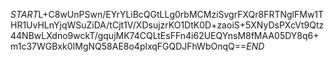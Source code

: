 $START$L+C8wUnPSwn/EYrYLiBcQGtLLg0rbMCMziSvgrFXQr8FRTNglFMw1THR1UvHLnYjqWSuZiDA/tCjt1V/XDsujzrKO1DtK0D+zaoiS+5XNyDsPXcVt9Qtz44NBwLXdno9wckT/gqujMK74CQLtEsFFn4i62UEQYnsM8fMAA05DY8q6+m1c37WGBxk0IMgNQ58AE8o4plxqFGQDJFhWbOnqQ==$END$